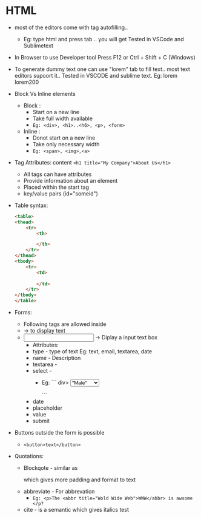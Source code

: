 # HTML 
* most of the editors come with tag autofilling..
    * Eg: type html and press tab .. you will get <html> </html> 
Tested in VSCode and Sublimetext
* In Browser to use Developer tool Press F12 or Ctrl + Shift + C (Windows)
* To generate dummy text one can use "lorem" tab to fill text.. most text editors supoort it.. Tested in VSCODE and sublime text.
  Eg: lorem <tab>
      lorem200 <tab>
* Block Vs Inline elements
    * Block : 
        * Start on a new line
        * Take full width available
        * `Eg: <div>, <h1>..<h6>, <p>, <form>`
    * Inline : 
        * Donot start on a new line 
        * Take only necessary width 
        * `Eg: <span>, <img>,<a> `

* Tag Attributes: <tagname attributename="attributevalue">content</tagname>
	`<h1 title="My Company">About Us</h1>`
	* All tags can have attributes
	* Provide information about an element
	* Placed within the start tag
	* key/value pairs (id="someid")
* Table syntax:
	```HTML
	<table>
    <thead>
        <tr>
            <th>

            </th>
        </tr>
    </thead>
    <tbody>
        <tr>
            <td>
                
            </td>
        </tr>
    </tbody>
	</table>
	```
* Forms: <form> </form>
	* Following tags are allowed inside 
	* <label></label> -> to display text
	* <input></input> -> Diplay a input text box
		* Attributes:
		* type - type of text Eg: text, email, textarea, date
		* name - Description
		* textarea - 
		* select - 
			* Eg:  ```
				div>
				<select name="gender">
				    <option value='male'>"Male"</option>
				    <option value='female'>"Female"</option>
				    <option value=other>"other"</option>

				</select>
				</div>
			       ```
		* date
		* placeholder
		* value
		* submit
* Buttons outside the form is possible
	* `<button>text</button>`
* Quotations:
	* Blockqote - similar as <p> which gives more padding and format to text
	* abbreviate - For abbrevation
		* `Eg: <p>The <abbr title="Wold Wide Web">WWW</abbr> is awsome </p?`
	* cite - is a semantic which gives italics test 
	
